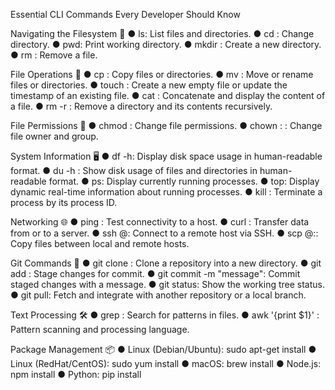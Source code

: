 Essential CLI Commands Every Developer Should Know

Navigating the Filesystem 📂
● ls: List files and directories.
● cd <directory>: Change directory.
● pwd: Print working directory.
● mkdir <directory>: Create a new directory.
● rm <file>: Remove a file.

File Operations 📄
● cp <source> <destination>: Copy files or directories.
● mv <source> <destination>: Move or rename files or directories.
● touch <file>: Create a new empty file or update the timestamp of an existing file.
● cat <file>: Concatenate and display the content of a file.
● rm -r <directory>: Remove a directory and its contents recursively.

File Permissions 🔐
● chmod <permissions> <file>: Change file permissions.
● chown <user>:<group> <file>: Change file owner and group.

System Information 🖥️
● df -h: Display disk space usage in human-readable format.
● du -h <directory>: Show disk usage of files and directories in human-readable format.
● ps: Display currently running processes.
● top: Display dynamic real-time information about running processes.
● kill <pid>: Terminate a process by its process ID.

Networking 🌐
● ping <host>: Test connectivity to a host.
● curl <url>: Transfer data from or to a server.
● ssh <user>@<host>: Connect to a remote host via SSH.
● scp <source> <user>@<host>:<destination>: Copy files between local and remote hosts.

Git Commands 📝
● git clone <repository>: Clone a repository into a new directory.
● git add <file>: Stage changes for commit.
● git commit -m "message": Commit staged changes with a message.
● git status: Show the working tree status.
● git pull: Fetch and integrate with another repository or a local branch.

Text Processing 🛠️
● grep <pattern> <file>: Search for patterns in files.
● awk '{print $1}' <file>: Pattern scanning and processing language.

Package Management 📦
● Linux (Debian/Ubuntu): sudo apt-get install <package>
● Linux (RedHat/CentOS): sudo yum install <package>
● macOS: brew install <package>
● Node.js: npm install <package>
● Python: pip install <package>
